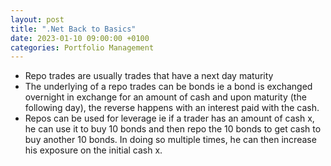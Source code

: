 ```yaml
---
layout: post
title: ".Net Back to Basics"
date: 2023-01-10 09:00:00 +0100
categories: Portfolio Management
---
```


* Repo trades are usually trades that have a next day maturity
* The underlying of a repo trades can be bonds ie a bond is exchanged overnight in exchange for an amount of cash and upon maturity (the following day), the reverse happens with an interest paid with the cash.
* Repos can be used for leverage ie if a trader has an amount of cash x, he can use it to buy 10 bonds and then repo the 10 bonds to get cash to buy another 10 bonds.  In doing so multiple times, he can then increase his exposure on the initial cash x.
